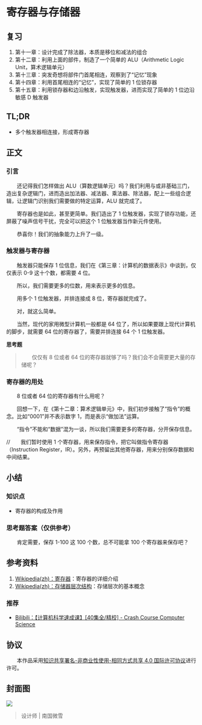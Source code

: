 # 寄存器与存储器

## 复习

1. 第十一章：设计完成了除法器，本质是移位和减法的组合
2. 第十二章：利用上面的部件，制造了一个简单的 ALU（Arithmetic Logic Unit，算术逻辑单元）
3. 第十三章：突发奇想将部件门首尾相连，观察到了“记忆”现象
4. 第十四章：利用首尾相连的“记忆”，实现了简单的 1 位锁存器
5. 第十五章：利用锁存器和边沿触发，实现触发器，进而实现了简单的 1 位边沿敏感 D 触发器

## TL;DR

- 多个触发器相连接，形成寄存器

## 正文

### 引言

　　还记得我们怎样做出 ALU（算数逻辑单元）吗？我们利用与或非基础三门，造出复杂逻辑门，进而造出加法器、减法器、乘法器、除法器，配上一些组合逻辑，让逻辑门识别我们需要做的特定运算，ALU 就完成了。

　　寄存器也是如此，甚至更简单。我们造出了 1 位触发器，实现了锁存功能，还屏蔽了噪声信号干扰，完全可以把这个 1 位触发器当作新元件使用。

　　恭喜你！我们的抽象能力上升了一级。

### 触发器与寄存器

　　触发器只能保存 1 位信息，我们在《第三章：计算机的数据表示》中谈到，仅仅表示 0-9 这十个数，都需要 4 位。

　　所以，我们需要更多的位数，用来表示更多的信息。

　　用多个 1 位触发器，并排连接成 8 位，寄存器就完成了。

　　对，就这么简单。

　　当然，现代的家用微型计算机一般都是 64 位了，所以如果要跟上现代计算机的脚步，就需要 64 位的寄存器了，需要并排连接 64 个 1 位触发器。

**思考题**

> 　　仅仅有 8 位或者 64 位的寄存器就够了吗？我们会不会需要更大量的存储呢？

### 寄存器的用处

　　8 位或者 64 位的寄存器有什么用呢？

　　回想一下，在《第十二章：算术逻辑单元》中，我们初步接触了“指令”的概念。比如“0001”并不表示数字 1，而是表示“做加法”运算。

　　“指令”不能和“数据”混为一谈，所以我们需要更多的寄存器，分开保存信息。

//　　我们暂时使用 1 个寄存器，用来保存指令，把它叫做指令寄存器（Instruction Register，IR）。另外，再预留出其他寄存器，用来分别保存数据和中间结果。

## 小结

### 知识点

- 寄存器的构成及作用

### 思考题答案（仅供参考）

　　肯定需要，保存 1-100 这 100 个数，总不可能拿 100 个寄存器来保存吧？

## 参考资料

1. [Wikipedia(zh)：寄存器](https://zh.wikipedia.org/wiki/%E5%AF%84%E5%AD%98%E5%99%A8)：寄存器的详细介绍
2. [Wikipedia(zh)：存储器层次结构](https://zh.wikipedia.org/wiki/%E8%A8%98%E6%86%B6%E9%AB%94%E9%9A%8E%E5%B1%A4)：存储层次的基本概念

### 推荐

- [Bilibili：【计算机科学速成课】[40集全/精校] - Crash Course Computer Science](https://www.bilibili.com/video/av21376839?p=6)

## 协议

　　本作品采用[知识共享署名-非商业性使用-相同方式共享 4.0 国际许可协议](https://creativecommons.org/licenses/by-nc-sa/4.0/deed.zh)进行许可。

## 封面图

![](https://raw.githubusercontent.com/TinySnow/GithubImageHosting/main/blog/computer-science-guide/cover/寄存器.png)

> 设计师 | 南国微雪